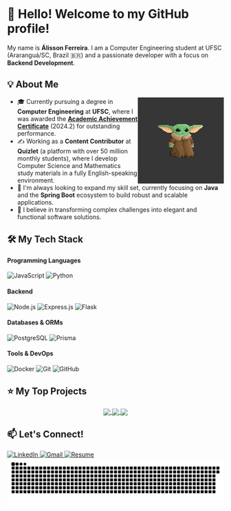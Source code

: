 # 👋 Hello! Welcome to my GitHub profile!

My name is **Álisson Ferreira**. I am a Computer Engineering student at UFSC (Araranguá/SC, Brazil 🇧🇷) and a passionate developer with a focus on **Backend Development**.

## 💡 About Me

<!-- GIF - Yoda -->
<img align="right" height="200" alt="Yoda coding" src="Yoda.gif">

- 🎓 Currently pursuing a degree in **Computer Engineering** at **UFSC**, where I was awarded the [**Academic Achievement Certificate**](https://drive.google.com/file/d/1DXtN-G6XoN93iLX3bdeRkKgREhiDM80P/view?usp=sharing) (2024.2) for outstanding performance.
- ✍️ Working as a **Content Contributor** at **Quizlet** (a platform with over 50 million monthly students), where I develop Computer Science and Mathematics study materials in a fully English-speaking environment.
- 🚀 I'm always looking to expand my skill set, currently focusing on **Java** and the **Spring Boot** ecosystem to build robust and scalable applications.
- 🌱 I believe in transforming complex challenges into elegant and functional software solutions.

## 🛠️ My Tech Stack

#### Programming Languages
<div align="left">
  <img src="https://img.shields.io/badge/JavaScript-F7DF1E?style=for-the-badge&logo=javascript&logoColor=black" height="35" alt="JavaScript"/>
  <img src="https://img.shields.io/badge/Python-3776AB?style=for-the-badge&logo=python&logoColor=white" height="35" alt="Python"/>
</div>

#### Backend
<div align="left">
  <img src="https://img.shields.io/badge/Node.js-339933?style=for-the-badge&logo=nodedotjs&logoColor=white" height="35" alt="Node.js"/>
  <img src="https://img.shields.io/badge/Express.js-000000?style=for-the-badge&logo=express&logoColor=white" height="35" alt="Express.js"/>
  <img src="https://img.shields.io/badge/Flask-000000?style=for-the-badge&logo=flask&logoColor=white" height="35" alt="Flask"/>
</div>

#### Databases & ORMs
<div align="left">
  <img src="https://img.shields.io/badge/PostgreSQL-4169E1?style=for-the-badge&logo=postgresql&logoColor=white" height="35" alt="PostgreSQL"/>
  <img src="https://img.shields.io/badge/Prisma-2D3748?style=for-the-badge&logo=prisma&logoColor=white" height="35" alt="Prisma"/>
</div>

#### Tools & DevOps
<div align="left">
  <img src="https://img.shields.io/badge/Docker-2496ED?style=for-the-badge&logo=docker&logoColor=white" height="35" alt="Docker"/>
  <img src="https://img.shields.io/badge/Git-F05032?style=for-the-badge&logo=git&logoColor=white" height="35" alt="Git"/>
  <img src="https://img.shields.io/badge/GitHub-181717?style=for-the-badge&logo=github&logoColor=white" height="35" alt="GitHub"/>
</div>

## ⭐ My Top Projects

<p align="center">
  <a href="https://github.com/alissonpef/Book-End-API">
    <img align="center" src="https://github-readme-stats.vercel.app/api/pin/?username=alissonpef&repo=Book-End-API&theme=dracula&show_owner=true&cache_seconds=1" />
  </a>
  <a href="https://github.com/alissonpef/Flask-PDF-Protector">
    <img align="center" src="https://github-readme-stats.vercel.app/api/pin/?username=alissonpef&repo=Flask-PDF-Protector&theme=dracula&show_owner=true&cache_seconds=1" />
  </a>
  <a href="https://github.com/alissonpef/LeadFlow_API">
    <img align="center" src="https://github-readme-stats.vercel.app/api/pin/?username=alissonpef&repo=LeadFlow_API&theme=dracula&show_owner=true&cache_seconds=1" />
  </a>
</p>

## 📫 Let's Connect!

<div align="left">
  <!-- LinkedIn -->
  <a href="https://www.linkedin.com/in/alisson-pereira-ferreira-45022623b/" target="_blank" rel="noopener noreferrer">
    <img src="https://img.shields.io/static/v1?message=LinkedIn&logo=linkedin&label=&color=0077B5&logoColor=white&style=for-the-badge" height="35" alt="LinkedIn"/>
  </a>
  <!-- Gmail -->
  <a href="mailto:alissonpef@gmail.com" target="_blank" rel="noopener noreferrer">
    <img src="https://img.shields.io/static/v1?message=Gmail&logo=gmail&label=&color=D14836&logoColor=white&style=for-the-badge" height="35" alt="Gmail"/>
  </a>
  <!-- Currículo -->
  <a href="https://drive.google.com/file/d/1BhxHSxSz-kdqjAGO1YxXBBo4wNBaGMlJ/view?usp=sharing" target="_blank" rel="noopener noreferrer">
    <img src="https://img.shields.io/static/v1?label=&message=View%20Resume&color=4A4A4A&logo=read-the-docs&logoColor=white&style=for-the-badge" height="35" alt="Resume"/>
  </a>
</div>

<!-- Animation -->
<div align="center">
  <img src="https://raw.githubusercontent.com/alissonpef/alissonpef/output/snake.svg" alt="GitHub Contributions Snake Animation" />
</div>
